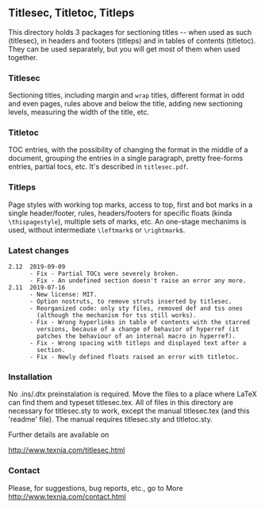 ## Titlesec, Titletoc, Titleps

This directory holds 3 packages for sectioning titles -- when used as
such (titlesec), in headers and footers (titleps) and in tables of
contents (titletoc).  They can be used separately, but you will get
most of them when used together.

### Titlesec

Sectioning titles, including margin and `wrap` titles, different
format in odd and even pages, rules above and below the title, 
adding new sectioning levels, measuring the width of the title, etc.

### Titletoc

TOC entries, with the possibility of changing the format in the middle
of a document, grouping the entries in a single paragraph, pretty
free-forms entries, partial tocs, etc. It's described in
`titlesec.pdf`.

### Titleps

Page styles with working top marks, access to top, first and bot marks
in a single header/footer, rules, headers/footers for specific floats
(kinda `\thispagestyle`), multiple sets of marks, etc.  An one-stage
mechanims is used, without intermediate `\leftmark`s or `\rightmark`s.

### Latest changes

```
2.12  2019-09-09
      - Fix - Partial TOCs were severely broken.
      - Fix - An undefined section doesn't raise an error any more.
2.11  2019-07-16
      - New license: MIT.
      - Option nostruts, to remove struts inserted by titlesec.
      - Reorganized code: only sty files, removed def and tss ones
        (although the mechanism for tss still works).
      - Fix - Wrong hyperlinks in table of contents with the starred
        versions, because of a change of behavior of hyperref (it
        patches the behaviour of an internal macro in hyperref).
      - Fix - Wrong spacing with titleps and displayed text after a
        section.
      - Fix - Newly defined floats raised an error with titletoc.
```

### Installation

No .ins/.dtx preinstalation is required.  Move the files to a place 
where LaTeX can find them and typeset titlesec.tex.  All of files in 
this directory are necessary for titlesec.sty to work, except the 
manual titlesec.tex (and this 'readme' file). The manual requires
titlesec.sty and titletoc.sty.

Further details are available on

   http://www.texnia.com/titlesec.html

### Contact

Please, for suggestions, bug reports, etc., go to
More
   http://www.texnia.com/contact.html


